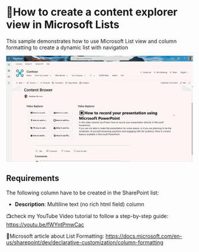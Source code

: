# 🧭How to create a content explorer view in Microsoft Lists
This sample demonstrates how to use Microsoft List view and column formatting to create a dynamic list with navigation

![🧭How to create a content explorer view in Microsoft Lists](./Preview.gif)

## Requirements
The following column have to be created in the SharePoint list:

- **Description**: Multiline text (no rich html field) column

📺check my YouTube Video tutorial to follow a step-by-step guide:
https://youtu.be/fWYntPmwCac

🔗Microsoft article about List Formatting:
https://docs.microsoft.com/en-us/sharepoint/dev/declarative-customization/column-formatting